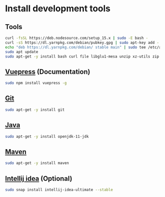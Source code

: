 # Install development tools

## Tools
```bash
curl -fsSL https://deb.nodesource.com/setup_15.x | sudo -E bash -
curl -sS https://dl.yarnpkg.com/debian/pubkey.gpg | sudo apt-key add -
echo "deb https://dl.yarnpkg.com/debian/ stable main" | sudo tee /etc/apt/sources.list.d/yarn.list
sudo apt update
sudo apt-get -y install bash curl file libglu1-mesa unzip xz-utils zip nodejs npm yarn
```

## [Vuepress](https://vuepress.vuejs.org/) (Documentation)
```bash
sudo npm install vuepress -g
```

## [Git](https://git-scm.com/)
```bash
sudo apt-get -y install git 
```

## [Java](https://openjdk.java.net/install/)
```bash
sudo apt-get -y install openjdk-11-jdk
```

## [Maven](https://maven.apache.org/)
```bash
sudo apt-get -y install maven
```

## [Intellij idea](https://www.jetbrains.com/idea/) (Optional)
```bash
sudo snap install intellij-idea-ultimate --stable
```
